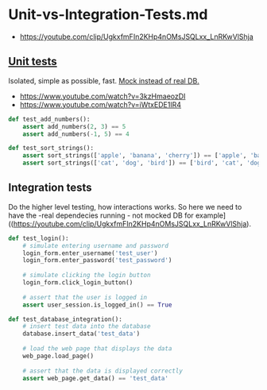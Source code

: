 # Unit-vs-Integration-Tests.md

* https://youtube.com/clip/UgkxfmFIn2KHp4nOMsJSQLxx_LnRKwVlShja

## [Unit tests](https://youtube.com/clip/UgkxfmFIn2KHp4nOMsJSQLxx_LnRKwVlShja)

Isolated, simple as possible, fast. [Mock instead of real DB.](https://youtube.com/clip/UgkxfmFIn2KHp4nOMsJSQLxx_LnRKwVlShja)

* https://www.youtube.com/watch?v=3kzHmaeozDI
* https://www.youtube.com/watch?v=iWtxEDE1IR4

```py
def test_add_numbers():
    assert add_numbers(2, 3) == 5
    assert add_numbers(-1, 5) == 4
```

```py
def test_sort_strings():
    assert sort_strings(['apple', 'banana', 'cherry']) == ['apple', 'banana', 'cherry']
    assert sort_strings(['cat', 'dog', 'bird']) == ['bird', 'cat', 'dog']
```

## Integration tests

Do the higher level testing, how interactions works.
So here we need to have the -real dependecies running - not mocked DB for example]((https://youtube.com/clip/UgkxfmFIn2KHp4nOMsJSQLxx_LnRKwVlShja).

```py
def test_login():
    # simulate entering username and password
    login_form.enter_username('test_user')
    login_form.enter_password('test_password')
    
    # simulate clicking the login button
    login_form.click_login_button()
    
    # assert that the user is logged in
    assert user_session.is_logged_in() == True
```

```py
def test_database_integration():
    # insert test data into the database
    database.insert_data('test_data')
    
    # load the web page that displays the data
    web_page.load_page()
    
    # assert that the data is displayed correctly
    assert web_page.get_data() == 'test_data'
```
